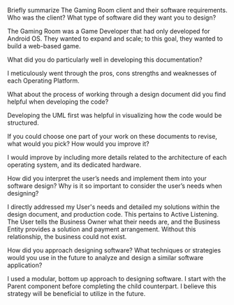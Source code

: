 Briefly summarize The Gaming Room client and their software requirements. Who was the client? What type of software did they want you to design?

The Gaming Room was a Game Developer that had only developed for Android OS. They wanted to expand and scale; to this goal, they wanted to build a web-based game.

What did you do particularly well in developing this documentation?

I meticulously went through the pros, cons strengths and weaknesses of each Operating Platform.

What about the process of working through a design document did you find helpful when developing the code?

Developing the UML first was helpful in visualizing how the code would be structured.

If you could choose one part of your work on these documents to revise, what would you pick? How would you improve it?

I would improve by including more details related to the architecture of each operating system, and its dedicated hardware.

How did you interpret the user’s needs and implement them into your software design? Why is it so important to consider the user’s needs when designing?

I directly addressed my User's needs and detailed my solutions within the design document, and production code. This pertains to Active Listening. The User tells the Business Owner what their needs are, and the Business Entity provides a solution and payment arrangement. Without this relationship, the business could not exist.

How did you approach designing software? What techniques or strategies would you use in the future to analyze and design a similar software application?

I used a modular, bottom up approach to designing software. I start with the Parent component before completing the child counterpart. I believe this strategy will be beneficial to utilize in the future.
